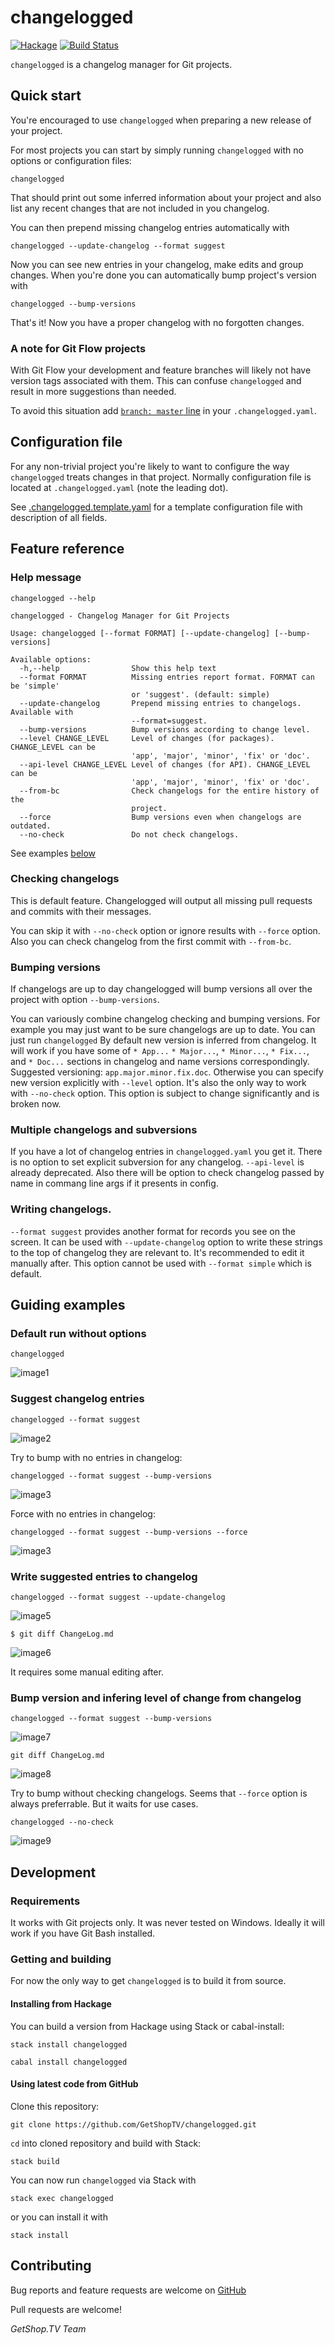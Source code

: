 # changelogged

[![Hackage](https://img.shields.io/hackage/v/changelogged.svg)](http://hackage.haskell.org/package/changelogged)
[![Build Status](https://travis-ci.org/GetShopTV/changelogged.svg?branch=master)](https://travis-ci.org/GetShopTV/changelogged)

`changelogged` is a changelog manager for Git projects.

## Quick start

You're encouraged to use `changelogged` when preparing a new release of your project.

For most projects you can start by simply running `changelogged` with no options or configuration files:

```
changelogged
```

That should print out some inferred information about your project
and also list any recent changes that are not included in you changelog.

You can then prepend missing changelog entries automatically with

```
changelogged --update-changelog --format suggest
```

Now you can see new entries in your changelog, make edits and group changes.
When you're done you can automatically bump project's version with

```
changelogged --bump-versions
```

That's it! Now you have a proper changelog with no forgotten changes.

### A note for Git Flow projects

With Git Flow your development and feature branches
will likely not have version tags associated with them.
This can confuse `changelogged` and result in more suggestions than needed.

To avoid this situation add [`branch: master` line](https://github.com/GetShopTV/changelogged/blob/master/.changelogged.template.yaml#L37-L41)
in your `.changelogged.yaml`.

## Configuration file

For any non-trivial project you're likely to want to configure the way `changelogged`
treats changes in that project.
Normally configuration file is located at `.changelogged.yaml` (note the leading dot).

See [.changelogged.template.yaml](.changelogged.template.yaml)
for a template configuration file with description of all fields.

## Feature reference

### Help message

```
changelogged --help
```

```
changelogged - Changelog Manager for Git Projects

Usage: changelogged [--format FORMAT] [--update-changelog] [--bump-versions]

Available options:
  -h,--help                Show this help text
  --format FORMAT          Missing entries report format. FORMAT can be 'simple'
                           or 'suggest'. (default: simple)
  --update-changelog       Prepend missing entries to changelogs. Available with
                           --format=suggest.
  --bump-versions          Bump versions according to change level.
  --level CHANGE_LEVEL     Level of changes (for packages). CHANGE_LEVEL can be
                           'app', 'major', 'minor', 'fix' or 'doc'.
  --api-level CHANGE_LEVEL Level of changes (for API). CHANGE_LEVEL can be
                           'app', 'major', 'minor', 'fix' or 'doc'.
  --from-bc                Check changelogs for the entire history of the
                           project.
  --force                  Bump versions even when changelogs are outdated.
  --no-check               Do not check changelogs.
```

See examples [below](#guiding-examples)

### Checking changelogs

This is default feature. Changelogged will output all missing pull requests and commits with their messages.

You can skip it with `--no-check` option or ignore results with `--force` option. Also you can check changelog from the first commit with `--from-bc`.

### Bumping versions

If changelogs are up to day changelogged will bump versions all over the project with option `--bump-versions`.

You can variously combine changelog checking and bumping versions. For example you may just want to be sure changelogs are up to date. You can just run `changelogged`
By default new version is inferred from changelog. It will work if you have some of `* App...` `* Major...`, `* Minor...`, `* Fix...`, and `* Doc...` sections in changelog and name versions correspondingly.
Suggested versioning: `app.major.minor.fix.doc`.
Otherwise you can specify new version explicitly with `--level` option. It's also the only way to work with `--no-check` option.
This option is subject to change significantly and is broken now.

### Multiple changelogs and subversions

If you have a lot of changelog entries in `changelogged.yaml` you get it. There is no option to set explicit subversion for any changelog. `--api-level` is already deprecated.
Also there will be option to check changelog passed by name in commang line args if it presents in config.

### Writing changelogs.

`--format suggest` provides another format for records you see on the screen.
It can be used with `--update-changelog` option to write these strings to the top of changelog they are relevant to.
It's recommended to edit it manually after.
This option cannot be used with `--format simple` which is default.

## Guiding examples

### Default run without options

```
changelogged
```

![image1](images/common_run.png)

### Suggest changelog entries

```
changelogged --format suggest
```

![image2](images/suggest.png)

Try to bump with no entries in changelog:

```
changelogged --format suggest --bump-versions
```

![image3](images/failed_bump.png)

Force with no entries in changelog:

```
changelogged --format suggest --bump-versions --force
```

![image3](images/no_force.png)

### Write suggested entries to changelog

```
changelogged --format suggest --update-changelog
```

![image5](images/suggest.png)

```
$ git diff ChangeLog.md
```

![image6](images/chlog_diff.png)

It requires some manual editing after.

### Bump version and infering level of change from changelog

```
changelogged --format suggest --bump-versions
```

![image7](images/bump.png)

```
git diff ChangeLog.md
```

![image8](images/release.png)

Try to bump without checking changelogs.
Seems that `--force` option is always preferrable.
But it waits for use cases.

```
changelogged --no-check
```

![image9](images/no_check.png)

## Development

### Requirements

It works with Git projects only.
It was never tested on Windows. Ideally it will work if you have Git Bash installed.

### Getting and building

For now the only way to get `changelogged` is to build it from source.

#### Installing from Hackage

You can build a version from Hackage using Stack or cabal-install:

```
stack install changelogged
```

```
cabal install changelogged
```

#### Using latest code from GitHub

Clone this repository:

```
git clone https://github.com/GetShopTV/changelogged.git
```

`cd` into cloned repository and build with Stack:

```
stack build
```

You can now run `changelogged` via Stack with

```
stack exec changelogged
```

or you can install it with

```
stack install
```

## Contributing

Bug reports and feature requests are welcome on
[GitHub](https://github.com/GetShopTV/changelogged/issues)

Pull requests are welcome!

_GetShop.TV Team_
